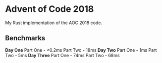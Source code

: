 # Advent of Code 2018
My Rust implementation of the AOC 2018 code.
## Benchmarks
**Day One**
Part One - <0.2ms
Part Two - 18ms
**Day Two**
Part One - 1ms
Part Two - 5ms
**Day Three**
Part One - 74ms
Part Two - 68ms
